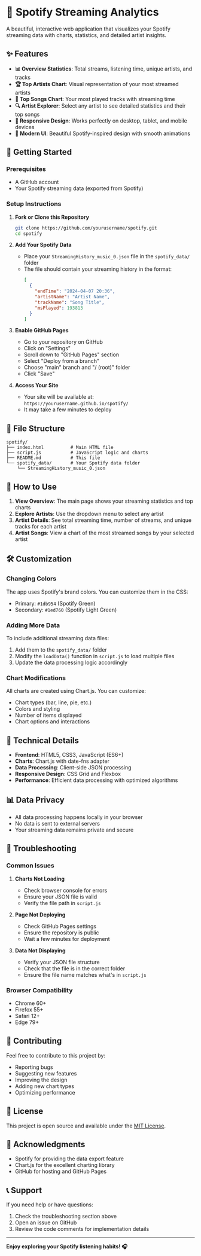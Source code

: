 # 🎵 Spotify Streaming Analytics

A beautiful, interactive web application that visualizes your Spotify streaming data with charts, statistics, and detailed artist insights.

## ✨ Features

- **📊 Overview Statistics**: Total streams, listening time, unique artists, and tracks
- **🏆 Top Artists Chart**: Visual representation of your most streamed artists
- **🎵 Top Songs Chart**: Your most played tracks with streaming time
- **🔍 Artist Explorer**: Select any artist to see detailed statistics and their top songs
- **📱 Responsive Design**: Works perfectly on desktop, tablet, and mobile devices
- **🎨 Modern UI**: Beautiful Spotify-inspired design with smooth animations

## 🚀 Getting Started

### Prerequisites

- A GitHub account
- Your Spotify streaming data (exported from Spotify)

### Setup Instructions

1. **Fork or Clone this Repository**
   ```bash
   git clone https://github.com/yourusername/spotify.git
   cd spotify
   ```

2. **Add Your Spotify Data**
   - Place your `StreamingHistory_music_0.json` file in the `spotify_data/` folder
   - The file should contain your streaming history in the format:
     ```json
     [
       {
         "endTime": "2024-04-07 20:36",
         "artistName": "Artist Name",
         "trackName": "Song Title",
         "msPlayed": 193813
       }
     ]
     ```

3. **Enable GitHub Pages**
   - Go to your repository on GitHub
   - Click on "Settings"
   - Scroll down to "GitHub Pages" section
   - Select "Deploy from a branch"
   - Choose "main" branch and "/ (root)" folder
   - Click "Save"

4. **Access Your Site**
   - Your site will be available at: `https://yourusername.github.io/spotify/`
   - It may take a few minutes to deploy

## 📁 File Structure

```
spotify/
├── index.html          # Main HTML file
├── script.js           # JavaScript logic and charts
├── README.md           # This file
└── spotify_data/       # Your Spotify data folder
    └── StreamingHistory_music_0.json
```

## 🎯 How to Use

1. **View Overview**: The main page shows your streaming statistics and top charts
2. **Explore Artists**: Use the dropdown menu to select any artist
3. **Artist Details**: See total streaming time, number of streams, and unique tracks for each artist
4. **Artist Songs**: View a chart of the most streamed songs by your selected artist

## 🛠️ Customization

### Changing Colors
The app uses Spotify's brand colors. You can customize them in the CSS:
- Primary: `#1db954` (Spotify Green)
- Secondary: `#1ed760` (Spotify Light Green)

### Adding More Data
To include additional streaming data files:
1. Add them to the `spotify_data/` folder
2. Modify the `loadData()` function in `script.js` to load multiple files
3. Update the data processing logic accordingly

### Chart Modifications
All charts are created using Chart.js. You can customize:
- Chart types (bar, line, pie, etc.)
- Colors and styling
- Number of items displayed
- Chart options and interactions

## 🔧 Technical Details

- **Frontend**: HTML5, CSS3, JavaScript (ES6+)
- **Charts**: Chart.js with date-fns adapter
- **Data Processing**: Client-side JSON processing
- **Responsive Design**: CSS Grid and Flexbox
- **Performance**: Efficient data processing with optimized algorithms

## 📊 Data Privacy

- All data processing happens locally in your browser
- No data is sent to external servers
- Your streaming data remains private and secure

## 🐛 Troubleshooting

### Common Issues

1. **Charts Not Loading**
   - Check browser console for errors
   - Ensure your JSON file is valid
   - Verify the file path in `script.js`

2. **Page Not Deploying**
   - Check GitHub Pages settings
   - Ensure the repository is public
   - Wait a few minutes for deployment

3. **Data Not Displaying**
   - Verify your JSON file structure
   - Check that the file is in the correct folder
   - Ensure the file name matches what's in `script.js`

### Browser Compatibility

- Chrome 60+
- Firefox 55+
- Safari 12+
- Edge 79+

## 🤝 Contributing

Feel free to contribute to this project by:
- Reporting bugs
- Suggesting new features
- Improving the design
- Adding new chart types
- Optimizing performance

## 📄 License

This project is open source and available under the [MIT License](LICENSE).

## 🙏 Acknowledgments

- Spotify for providing the data export feature
- Chart.js for the excellent charting library
- GitHub for hosting and GitHub Pages

## 📞 Support

If you need help or have questions:
1. Check the troubleshooting section above
2. Open an issue on GitHub
3. Review the code comments for implementation details

---

**Enjoy exploring your Spotify listening habits! 🎧**